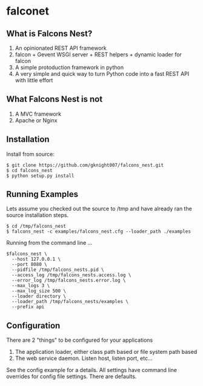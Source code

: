 falconet
========


## What is Falcons Nest?
1. An opinionated REST API framework
1. falcon + Gevent WSGI server + REST helpers + dynamic loader for falcon
1. A simple protoduction framework in python
1. A very simple and quick way to turn Python code into a fast REST API with little effort


## What Falcons Nest is not
1. A MVC framework
1. Apache or Nginx

## Installation
Install from source:
```
$ git clone https://github.com/gknight007/falcons_nest.git
$ cd falcons_nest
$ python setup.py install
```


## Running Examples
Lets assume you checked out the source to /tmp and have already ran the source installation steps.
```
$ cd /tmp/falcons_nest
$ falcons_nest -c examples/falcons_nest.cfg --loader_path ./examples
```

Running from the command line ...
```
$falcons_nest \
  --host 127.0.0.1 \
  --port 8080 \
  --pidfile /tmp/falcons_nests.pid \
  --access_log /tmp/falcons_nests.access.log \
  --error_log /tmp/falcons_nests.error.log \
  --max_logs 3 \
  --max_log_size 500 \
  --loader directory \
  --loader_path /tmp/falcons_nests/examples \
  --prefix api 
```


## Configuration
There are 2 "things" to be configured for your applications

1. The application loader, either class path based or file system path based
1. The web service daemon.  Listen host, listen port, etc...

See the config example for a details.  All settings have command line overrides for config file settings.  There are defaults.
